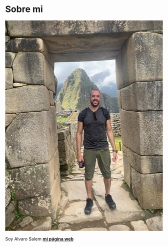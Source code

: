 # Sobre mi

![](../images/alvaro.jpg)

Soy Alvaro Salem
 **[mi página web](https://cronostop.github.io/alvaro_salem/)**
